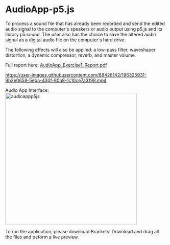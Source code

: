 # AudioApp-p5.js
To process a sound file that has already been recorded and send the edited audio signal to the computer's speakers or audio output using p5.js and its library p5.sound. The user also has the choice to save the altered audio signal as a digital audio file on the computer's hard drive.

The following effects will also be applied: a low-pass filter, waveshaper distortion, a dynamic compressor, reverb, and master volume.

Full report here: [AudioApp_Exercise1_Report.pdf](https://github.com/rizfebriansyah/AudioApp-p5.js/files/9805954/AudioApp_Exercise1_Report.pdf)

https://user-images.githubusercontent.com/88428142/196325931-9b3e0658-5eba-430f-80a8-1c10ce7a3198.mp4

Audio App Interface:  
<img width="412" alt="audioappp5js" src="https://user-images.githubusercontent.com/88428142/196319692-5cae0a17-b6da-45fd-8c2e-e42a642cee07.png">

To run the application, please download Brackets. Download and drag all the files and peform a live preview.


